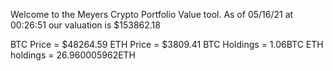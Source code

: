 Welcome to the Meyers Crypto Portfolio Value tool. 
As of 05/16/21 at 00:26:51 our valuation is $153862.18 

BTC Price = $48264.59
 ETH Price = $3809.41
BTC Holdings = 1.06BTC
 ETH holdings = 26.960005962ETH 

